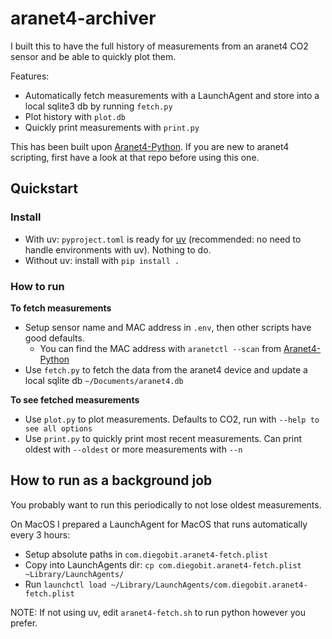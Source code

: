 # aranet4-archiver

I built this to have the full history of measurements from an aranet4 CO2 sensor and be able to quickly plot them.

Features:
- Automatically fetch measurements with a LaunchAgent and store into a local sqlite3 db by running `fetch.py`
- Plot history with `plot.db`
- Quickly print measurements with `print.py`

This has been built upon [Aranet4-Python](https://github.com/Anrijs/Aranet4-Python). If you are new to aranet4 scripting, first have a look at that repo before using this one.

## Quickstart

### Install

- With uv: `pyproject.toml` is ready for [uv](https://docs.astral.sh/uv/) (recommended: no need to handle environments with uv). Nothing to do.
- Without uv: install with `pip install .`

### How to run

**To fetch measurements**

- Setup sensor name and MAC address in `.env`, then other scripts have good defaults.
    - You can find the MAC address with `aranetctl --scan` from [Aranet4-Python](https://github.com/Anrijs/Aranet4-Python)
- Use `fetch.py` to fetch the data from the aranet4 device and update a local sqlite db `~/Documents/aranet4.db`

**To see fetched measurements**

- Use `plot.py` to plot measurements. Defaults to CO2, run with `--help to see all options`
- Use `print.py` to quickly print most recent measurements. Can print oldest with `--oldest` or more measurements with `--n`

## How to run as a background job

You probably want to run this periodically to not lose oldest measurements.

On MacOS I prepared a LaunchAgent for MacOS that runs automatically every 3 hours:
- Setup absolute paths in `com.diegobit.aranet4-fetch.plist`
- Copy into LaunchAgents dir: `cp com.diegobit.aranet4-fetch.plist ~Library/LaunchAgents/`
- Run `launchctl load ~/Library/LaunchAgents/com.diegobit.aranet4-fetch.plist`

NOTE: If not using uv, edit `aranet4-fetch.sh` to run python however you prefer.

